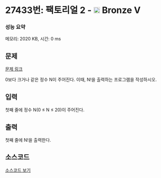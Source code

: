 # 27433번: 팩토리얼 2 - <img src="https://static.solved.ac/tier_small/1.svg" style="height:20px" /> Bronze V

<!-- performance -->
### 성능 요약
메모리: 2020 KB, 시간: 0 ms
<!-- end -->

## 문제

[문제 링크](https://boj.kr/27433)


<p>0보다 크거나 같은 정수 N이 주어진다. 이때, N!을 출력하는 프로그램을 작성하시오.</p>



## 입력


<p>첫째 줄에 정수 N(0 ≤ N ≤ 20)이 주어진다.</p>



## 출력


<p>첫째 줄에 N!을 출력한다.</p>



## 소스코드

[소스코드 보기](팩토리얼%202.cpp)